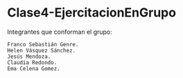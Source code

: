 # Clase4-EjercitacionEnGrupo

Integrantes que conforman el grupo:

`Franco Sebastián Genre.`\
`Helen Vásquez Sánchez.`\
`Jesús Mendoza.`\
`Claudia Redondo.`\
`Ema Celena Gomez.`